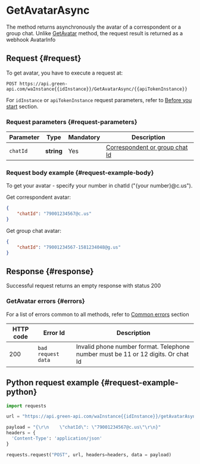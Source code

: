 # GetAvatarAsync

The method returns asynchronously the avatar of a correspondent or a group chat. Unlike [GetAvatar](GetAvatar) method, the request result is returned as a webhook AvatarInfo

## Request {#request}

To get avatar, you have to execute a request at:
```
POST https://api.green-api.com/waInstance{{idInstance}}/GetAvatarAsync/{{apiTokenInstance}}
```

For `idInstance` or `apiTokenInstance` request parameters, refer to [Before you start](../../before-start.md#parameters) section.

### Request parameters {#request-parameters}

Parameter | Type | Mandatory | Description
----- | ----- | ----- | -----
`chatId` | **string** | Yes | [Correspondent or group chat Id](../chat-id.md)

### Request body example {#request-example-body}

To get your avatar - specify your number in chatId ("{your number}@c.us").

Get correspondent avatar:
```json
{
    "chatId": "79001234567@c.us"
}
```

Get group chat avatar:
```json
{
    "chatId": "79001234567-1581234048@g.us"
}
```

## Response {#response}

Successful request returns an empty response with status 200

### GetAvatar errors {#errors}

For a list of errors common to all methods, refer to [Common errors](../common-errors.md) section

HTTP code | Error Id | Description
----- | ----- | -----
200|`bad request data`| Invalid phone number format. Telephone number must be 11 or 12 digits. Or chat Id

## Python request example  {#request-example-python}

```python
import requests

url = "https://api.green-api.com/waInstance{{idInstance}}/getAvatarAsync/{{apiToFor a list of errors common to all methods, refer to kenInstance}}"

payload = "{\r\n    \"chatId\": \"79001234567@c.us\"\r\n}"
headers = {
  'Content-Type': 'application/json'
}

requests.request("POST", url, headers=headers, data = payload)

```
